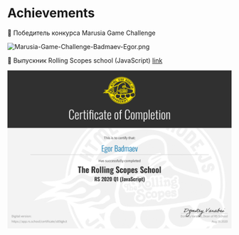 # Achievements

📍 Победитель конкурса Marusia Game Challenge

![Marusia-Game-Challenge-Badmaev-Egor.png](/Achievements/Marusia-Game-Challenge-Badmaev-Egor-l.png)

📍 Выпускник Rolling Scopes school (JavaScript) [link](https://app.rs.school/certificate/s85tgkct)

![Certificate-Rolling-Scopes-School-Programming.jpg](/Achievements/Certificate-Rolling-Scopes-School-Programming.jpg)
